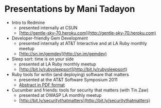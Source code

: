 # Presentations by Mani Tadayon

* Intro to Redmine
  * presented internally at CSUN
  * [http://gentle-sky-70.heroku.com](http://gentle-sky-70.heroku.com)
* Developer-friendly Gem Development
  * presented internally at AT&T Interactive and at LA Ruby monthly meetup
  * [http://sn.im/gemdev](http://sn.im/gemdev)
* Sleep sort: time is on your side
  * presented at LA Ruby monthly meetup
  * [http://bit.ly/rubysleepsort](http://bit.ly/rubysleepsort)
* Ruby tools for writin (and deploying) software that matters
  * presented at the AT&T Software Symposium 2011
  * [Abstract in PDF format](https://github.com/bowsersenior/presentations/raw/master/att_symposium/abstract.pdf)
* Cucumber and friends: tools for security that matters (with Tin Zaw)
  * presented at OWASP LA monthly meetup
  * [http://bit.ly/securitythatmatters](http://bit.ly/securitythatmatters)